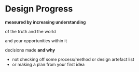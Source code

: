 # Design Progress

**measured by increasing understanding**

of the truth and the world

and your opportunities within it

decisions made **and why**

- not checking off some process/method or design artefact list
- or making a plan from your first idea